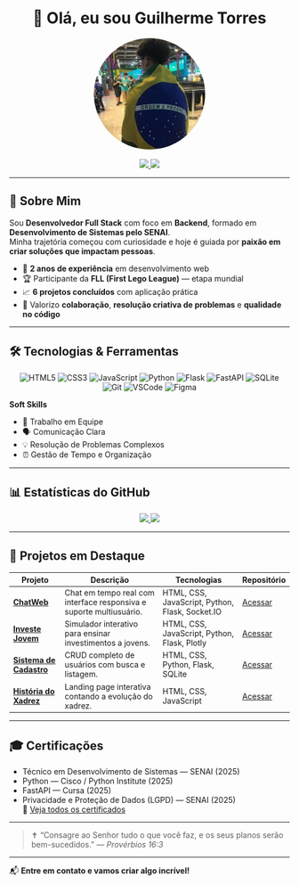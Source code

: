 <!-- Banner opcional -->
<!-- Você pode criar um no Canva e hospedar no seu repositório -->
<!-- ![Banner](link_da_imagem) -->

<h1 align="center">👋 Olá, eu sou Guilherme Torres</h1>

<p align="center">
  <img src="https://github.com/guitorrestzz/guitorrestzz/blob/main/imagens/unnamed.jpg" alt="Guilherme Torres" width="200" style="border-radius:50%;">
</p>

<p align="center">
  <a href="https://www.linkedin.com/in/guilherme-torres" target="_blank">
    <img src="https://img.shields.io/badge/-LinkedIn-0077B5?style=for-the-badge&logo=linkedin&logoColor=white">
  </a>
  <a href="mailto:guilhermetorres35056@gmail.com">
    <img src="https://img.shields.io/badge/-Gmail-D14836?style=for-the-badge&logo=gmail&logoColor=white">
  </a>
</p>

---

## 🚀 Sobre Mim  
Sou **Desenvolvedor Full Stack** com foco em **Backend**, formado em **Desenvolvimento de Sistemas pelo SENAI**.  
Minha trajetória começou com curiosidade e hoje é guiada por **paixão em criar soluções que impactam pessoas**.  

- 💼 **2 anos de experiência** em desenvolvimento web  
- 🏆 Participante da **FLL (First Lego League)** — etapa mundial  
- 📈 **6 projetos concluídos** com aplicação prática  
- 🤝 Valorizo **colaboração**, **resolução criativa de problemas** e **qualidade no código**

---

## 🛠 Tecnologias & Ferramentas

<p align="center">
  <img src="https://cdn.jsdelivr.net/gh/devicons/devicon/icons/html5/html5-original.svg" width="40" alt="HTML5"/>
  <img src="https://cdn.jsdelivr.net/gh/devicons/devicon/icons/css3/css3-original.svg" width="40" alt="CSS3"/>
  <img src="https://cdn.jsdelivr.net/gh/devicons/devicon/icons/javascript/javascript-original.svg" width="40" alt="JavaScript"/>
  <img src="https://cdn.jsdelivr.net/gh/devicons/devicon/icons/python/python-original.svg" width="40" alt="Python"/>
  <img src="https://cdn.jsdelivr.net/gh/devicons/devicon/icons/flask/flask-original.svg" width="40" alt="Flask"/>
  <img src="https://cdn.jsdelivr.net/gh/devicons/devicon/icons/fastapi/fastapi-original.svg" width="40" alt="FastAPI"/>
  <img src="https://cdn.jsdelivr.net/gh/devicons/devicon/icons/sqlite/sqlite-original.svg" width="40" alt="SQLite"/>
  <img src="https://cdn.jsdelivr.net/gh/devicons/devicon/icons/git/git-original.svg" width="40" alt="Git"/>
  <img src="https://cdn.jsdelivr.net/gh/devicons/devicon/icons/vscode/vscode-original.svg" width="40" alt="VSCode"/>
  <img src="https://cdn.jsdelivr.net/gh/devicons/devicon/icons/figma/figma-original.svg" width="40" alt="Figma"/>
</p>

**Soft Skills**  
- 🤝 Trabalho em Equipe  
- 🗣 Comunicação Clara  
- 💡 Resolução de Problemas Complexos  
- ⏰ Gestão de Tempo e Organização  

---

## 📊 Estatísticas do GitHub  
<p align="center">
  <a href="https://github.com/guitorrestzz">
    <img height="180em" src="https://github-readme-stats.vercel.app/api?username=guitorrestzz&show_icons=true&theme=dracula&include_all_commits=true&count_private=true"/>
    <img height="180em" src="https://github-readme-stats.vercel.app/api/top-langs/?username=guitorrestzz&layout=compact&langs_count=8&theme=dracula"/>
  </a>
</p>

---

## 💼 Projetos em Destaque  

| Projeto | Descrição | Tecnologias | Repositório |
|---------|-----------|-------------|-------------|
| **[ChatWeb](https://github.com/guitorrestzz/ChatWeb)** | Chat em tempo real com interface responsiva e suporte multiusuário. | HTML, CSS, JavaScript, Python, Flask, Socket.IO | [Acessar](https://github.com/guitorrestzz/ChatWeb) |
| **[Investe Jovem](https://github.com/guitorrestzz/Investe-Jovem)** | Simulador interativo para ensinar investimentos a jovens. | HTML, CSS, JavaScript, Python, Flask, Plotly | [Acessar](https://github.com/guitorrestzz/Investe-Jovem) |
| **[Sistema de Cadastro](https://github.com/guitorrestzz/Cadastro-e-Consulta)** | CRUD completo de usuários com busca e listagem. | HTML, CSS, Python, Flask, SQLite | [Acessar](https://github.com/guitorrestzz/Cadastro-e-Consulta) |
| **[História do Xadrez](https://github.com/guitorrestzz/Historia-do-Xadrez)** | Landing page interativa contando a evolução do xadrez. | HTML, CSS, JavaScript | [Acessar](https://github.com/guitorrestzz/Historia-do-Xadrez) |

---

## 🎓 Certificações  
- Técnico em Desenvolvimento de Sistemas — SENAI (2025)  
- Python — Cisco / Python Institute (2025)  
- FastAPI — Cursa (2025)  
- Privacidade e Proteção de Dados (LGPD) — SENAI (2025)  
📄 [Veja todos os certificados](https://github.com/guitorrestzz/Certificados)

---

> ✝ “Consagre ao Senhor tudo o que você faz, e os seus planos serão bem-sucedidos.” — *Provérbios 16:3*

---

📬 **Entre em contato e vamos criar algo incrível!**  
